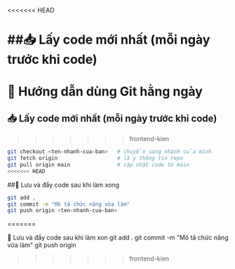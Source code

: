 <<<<<<< HEAD

##📥 Lấy code mới nhất (mỗi ngày trước khi code)
=======
# 🚀 Hướng dẫn dùng Git hằng ngày

## 📥 Lấy code mới nhất (mỗi ngày trước khi code)
>>>>>>> frontend-kien
```bash
git checkout <ten-nhanh-cua-ban>   # chuyển sang nhánh của mình
git fetch origin                   # lấy thông tin repo
git pull origin main               # cập nhật code từ main
<<<<<<< HEAD
```
##💾 Lưu và đẩy code sau khi làm xong
```bash
git add .
git commit -m "Mô tả chức năng vừa làm"
git push origin <ten-nhanh-cua-ban>
```
=======

💾 Lưu và đẩy code sau khi làm xon
git add .
git commit -m "Mô tả chức năng vừa làm"
git push origin <ten-nhanh-cua-ban>
>>>>>>> frontend-kien
